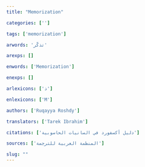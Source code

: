 ```yaml
---
title: "Memorization"

categories: ['']

tags: ['memorization']

arwords: 'تذكّر'

arexps: []

enwords: ['Memorization']

enexps: []

arlexicons: ['ذ']

enlexicons: ['M']

authors: ['Ruqayya Roshdy']

translators: ['Tarek Ibrahim']

citations: ['دليل أكسفورد في السانيات الحاسوبية']

sources: ['المنظمة العربية للترجمة']

slug: ""
---
```

